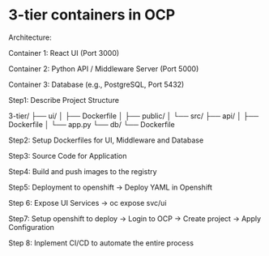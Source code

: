 # 3-tier containers in OCP


Architecture:


Container 1: React UI (Port 3000)


Container 2: Python API / Middleware Server (Port 5000)


Container 3: Database (e.g., PostgreSQL, Port 5432)


Step1: Describe Project Structure

3-tier/
├── ui/
│   ├── Dockerfile
│   ├── public/
│   └── src/
├── api/
│   ├── Dockerfile
│   └── app.py
└── db/
    └── Dockerfile



Step2: Setup Dockerfiles for UI, Middleware and Database




Step3: Source Code for Application




Step4: Build and push images to the registry



Step5: Deployment to openshift 
  -> Deploy YAML in Openshift 


Step 6: Expose UI Services
 -> oc expose svc/ui

 
 

 Step7: Setup openshift to deploy
 -> Login to OCP
 -> Create project 
 -> Apply Configuration


Step 8: Inplement CI/CD to automate the entire process

 







